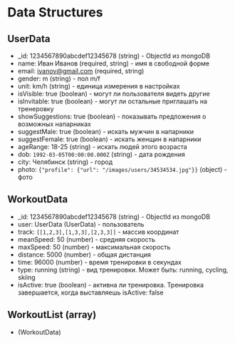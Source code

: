 # Data Structures

## UserData
+ _id: 1234567890abcdef12345678 (string) - ObjectId из mongoDB
+ name: Иван Иванов (required, string) - имя в свободной форме
+ email: ivanov@gmail.com (required, string)
+ gender: m (string) - пол m/f
+ unit: km/h (string) - единица измерения в настройках
+ isVisible: true (boolean) - могут ли пользователя видеть другие
+ isInvitable: true (boolean) - могут ли остальные приглашать на тренеровку
+ showSuggestions: true (boolean) - показывать предложения о возможных
  напарниках
+ suggestMale: true (boolean) - искать мужчин в напарники
+ suggestFemale: true (boolean) - искать женщин в напарники
+ ageRange: 18-25 (string) - искать людей этого возраста
+ dob: `1992-03-05T00:00:00.000Z` (string) - дата рождения
+ city: Челябинск (string) - город
+ photo: `{"profile": {"url": "/images/users/34534534.jpg"}}` (object) - фото

## WorkoutData
+ _id: 1234567890abcdef12345678 (string) - ObjectId из mongoDB
+ user: UserData (UserData) - пользователь
+ track: `[[1,2,3],[1,3,3],[2,3,3]]` - массив координат
+ meanSpeed: 50 (number) - средняя скорость
+ maxSpeed: 50 (number) - максимальная скорость
+ distance: 5000 (number) - общая дистанция
+ time: 96000 (number) - время тренировки в секундах
+ type: running (string) - вид тренировки. Может быть: running,
  cycling, skiing
+ isActive: true (boolean) - активна ли тренировка. Тренировка
  завершается, когда выставляешь isActive: false

## WorkoutList (array)
+ (WorkoutData)
